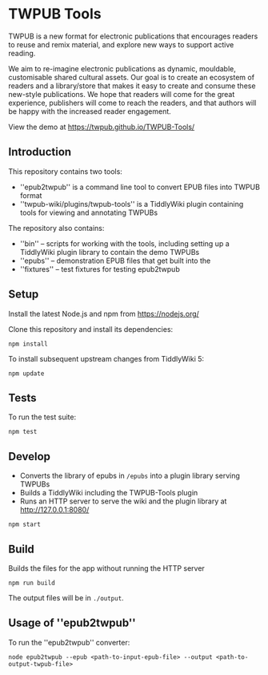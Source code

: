# TWPUB Tools

TWPUB is a new format for electronic publications that encourages readers to reuse and remix material, and explore new ways to support active reading.

We aim to re-imagine electronic publications as dynamic, mouldable, customisable shared cultural assets. Our goal is to create an ecosystem of readers and a library/store that makes it easy to create and consume these new-style publications. We hope that readers will come for the great experience, publishers will come to reach the readers, and that authors will be happy with the increased reader engagement.

View the demo at https://twpub.github.io/TWPUB-Tools/

## Introduction

This repository contains two tools:

* ''epub2twpub'' is a command line tool to convert EPUB files into TWPUB format
* ''twpub-wiki/plugins/twpub-tools'' is a TiddlyWiki plugin containing tools for viewing and annotating TWPUBs

The repository also contains:

* ''bin'' – scripts for working with the tools, including setting up a TiddlyWiki plugin library to contain the demo TWPUBs
* ''epubs'' – demonstration EPUB files that get built into the 
* ''fixtures'' – test fixtures for testing epub2twpub

## Setup

Install the latest Node.js and npm from https://nodejs.org/

Clone this repository and install its dependencies:

```
npm install
```

To install subsequent upstream changes from TiddlyWiki 5:

```
npm update
```

## Tests

To run the test suite:

```
npm test
```

## Develop

* Converts the library of epubs in `/epubs` into a plugin library serving TWPUBs
* Builds a TiddlyWiki including the TWPUB-Tools plugin
* Runs an HTTP server to serve the wiki and the plugin library at http://127.0.0.1:8080/

```
npm start
```

## Build

Builds the files for the app without running the HTTP server

```
npm run build
```

The output files will be in `./output`.

## Usage of ''epub2twpub''

To run the ''epub2twpub'' converter:

```
node epub2twpub --epub <path-to-input-epub-file> --output <path-to-output-twpub-file>
```
